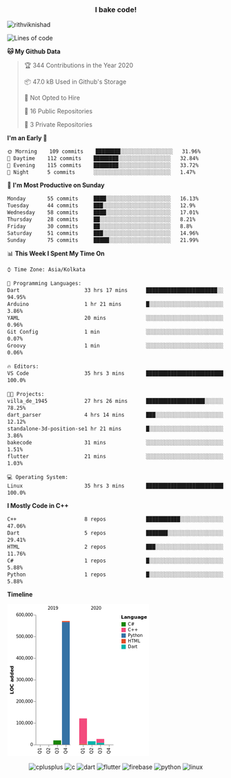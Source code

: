 <h3 align="center">I bake code!</h3>

<p align="left"> <img src="https://komarev.com/ghpvc/?username=rithviknishad" alt="rithviknishad" /> </p>

<!--START_SECTION:waka-->
![Lines of code](https://img.shields.io/badge/From%20Hello%20World%20I%27ve%20Written-23.2%20million%20lines%20of%20code-blue)

**🐱 My Github Data** 

> 🏆 344 Contributions in the Year 2020
 > 
> 📦 47.0 kB Used in Github's Storage 
 > 
> 🚫 Not Opted to Hire
 > 
> 📜 16 Public Repositories
 > 
> 🔑 3 Private Repositories 

**I'm an Early 🐤** 

```text
🌞 Morning    109 commits    ████████░░░░░░░░░░░░░░░░░   31.96% 
🌆 Daytime    112 commits    ████████░░░░░░░░░░░░░░░░░   32.84% 
🌃 Evening    115 commits    ████████░░░░░░░░░░░░░░░░░   33.72% 
🌙 Night      5 commits      ░░░░░░░░░░░░░░░░░░░░░░░░░   1.47%

```
📅 **I'm Most Productive on Sunday** 

```text
Monday       55 commits     ████░░░░░░░░░░░░░░░░░░░░░   16.13% 
Tuesday      44 commits     ███░░░░░░░░░░░░░░░░░░░░░░   12.9% 
Wednesday    58 commits     ████░░░░░░░░░░░░░░░░░░░░░   17.01% 
Thursday     28 commits     ██░░░░░░░░░░░░░░░░░░░░░░░   8.21% 
Friday       30 commits     ██░░░░░░░░░░░░░░░░░░░░░░░   8.8% 
Saturday     51 commits     ███░░░░░░░░░░░░░░░░░░░░░░   14.96% 
Sunday       75 commits     █████░░░░░░░░░░░░░░░░░░░░   21.99%

```


📊 **This Week I Spent My Time On** 

```text
⌚︎ Time Zone: Asia/Kolkata

💬 Programming Languages: 
Dart                     33 hrs 17 mins      ███████████████████████░░   94.95% 
Arduino                  1 hr 21 mins        █░░░░░░░░░░░░░░░░░░░░░░░░   3.86% 
YAML                     20 mins             ░░░░░░░░░░░░░░░░░░░░░░░░░   0.96% 
Git Config               1 min               ░░░░░░░░░░░░░░░░░░░░░░░░░   0.07% 
Groovy                   1 min               ░░░░░░░░░░░░░░░░░░░░░░░░░   0.06%

🔥 Editors: 
VS Code                  35 hrs 3 mins       █████████████████████████   100.0%

🐱‍💻 Projects: 
villa_de_1945            27 hrs 26 mins      ███████████████████░░░░░░   78.25% 
dart_parser              4 hrs 14 mins       ███░░░░░░░░░░░░░░░░░░░░░░   12.12% 
standalone-3d-position-se1 hr 21 mins        █░░░░░░░░░░░░░░░░░░░░░░░░   3.86% 
bakecode                 31 mins             ░░░░░░░░░░░░░░░░░░░░░░░░░   1.51% 
flutter                  21 mins             ░░░░░░░░░░░░░░░░░░░░░░░░░   1.03%

💻 Operating System: 
Linux                    35 hrs 3 mins       █████████████████████████   100.0%

```

**I Mostly Code in C++** 

```text
C++                      8 repos             ███████████░░░░░░░░░░░░░░   47.06% 
Dart                     5 repos             ███████░░░░░░░░░░░░░░░░░░   29.41% 
HTML                     2 repos             ███░░░░░░░░░░░░░░░░░░░░░░   11.76% 
C#                       1 repos             █░░░░░░░░░░░░░░░░░░░░░░░░   5.88% 
Python                   1 repos             █░░░░░░░░░░░░░░░░░░░░░░░░   5.88%

```


**Timeline**

![Chart not found](https://github.com/rithviknishad/rithviknishad/blob/master/charts/bar_graph.png) 


<!--END_SECTION:waka-->

<p align="center">
  <img src="https://devicons.github.io/devicon/devicon.git/icons/cplusplus/cplusplus-original.svg" alt="cplusplus" width="30" height="30"/>
  <img src="https://devicons.github.io/devicon/devicon.git/icons/c/c-original.svg" alt="c" width="30" height="30"/>
  <img src="https://www.vectorlogo.zone/logos/dartlang/dartlang-icon.svg" alt="dart" width="30" height="30"/>
  <img src="https://www.vectorlogo.zone/logos/flutterio/flutterio-icon.svg" alt="flutter" width="30" height="30"/> 
  <img src="https://www.vectorlogo.zone/logos/firebase/firebase-icon.svg" alt="firebase" width="30" height="30"/> 
  <img src="https://devicons.github.io/devicon/devicon.git/icons/python/python-original.svg" alt="python" width="30" height="30"/> 
  <img src="https://devicons.github.io/devicon/devicon.git/icons/linux/linux-original.svg" alt="linux" width="30" height="30"/> 
</p>
